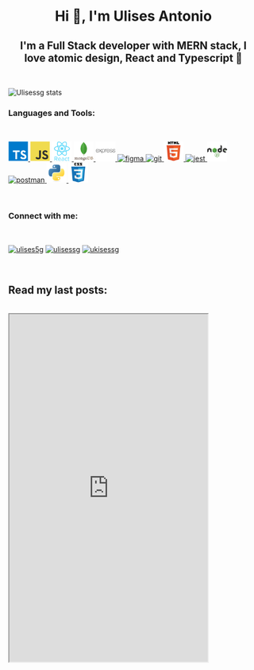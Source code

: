 <h1 align="center">Hi 👋, I'm Ulises Antonio</h1>
<h2 align="center">I'm a Full Stack developer with MERN stack, I love atomic design, React and Typescript 💚</h2>

<br />

![Ulisessg stats](https://github-readme-stats.vercel.app/api?username=ulisessg&count_private=true&show_icons=true&theme=algolia)

<h3 align="left">Languages and Tools:</h3>

<br />

<p align="left" >
  <a href="https://www.typescriptlang.org/" target="_blank">
    <img
      src="https://raw.githubusercontent.com/devicons/devicon/master/icons/typescript/typescript-original.svg"
      alt="typescript"
      width="40"
      height="40"
    />
  </a>

<a href="https://developer.mozilla.org/en-US/docs/Web/JavaScript" target="\_blank">
<img
    src="https://raw.githubusercontent.com/devicons/devicon/master/icons/javascript/javascript-original.svg"
    alt="javascript"
    width="40"
    height="40"/>

</a>

<a href="https://reactjs.org/" target="_blank">
  <img
  src="https://raw.githubusercontent.com/devicons/devicon/master/icons/react/react-original-wordmark.svg"
  alt="react"
  width="40"
  height="40"
  />
</a>

<a href="https://www.mongodb.com/" target="_blank">
  <img
    src="https://raw.githubusercontent.com/devicons/devicon/master/icons/mongodb/mongodb-original-wordmark.svg"
    alt="mongodb"
    width="40"
    height="40"
  />
</a>

<a href="https://expressjs.com" target="_blank">
  <img
    src="https://raw.githubusercontent.com/devicons/devicon/master/icons/express/express-original-wordmark.svg"
    alt="express"
    width="40"
    height="40"
  />
</a>

<a href="https://www.figma.com/" target="_blank">
  <img
    src="https://www.vectorlogo.zone/logos/figma/figma-icon.svg"
    alt="figma"
    width="40"
    height="40"
  />
</a>

<a href="https://git-scm.com/" target="_blank">
  <img
    src="https://www.vectorlogo.zone/logos/git-scm/git-scm-icon.svg"
    alt="git"
    width="40"
    height="40"
  />
</a>
<a href="https://www.w3.org/html/" target="_blank">
  <img
    src="https://raw.githubusercontent.com/devicons/devicon/master/icons/html5/html5-original-wordmark.svg"
    alt="html5"
    width="40"
    height="40"
  />
</a>

<a href="https://jestjs.io" target="_blank">
  <img
    src="https://www.vectorlogo.zone/logos/jestjsio/jestjsio-icon.svg"
    alt="jest"
    width="40"
    height="40"
  />
</a>

<a href="https://nodejs.org" target="_blank">
  <img
    src="https://raw.githubusercontent.com/devicons/devicon/master/icons/nodejs/nodejs-original-wordmark.svg"
    alt="nodejs"
    width="40"
    height="40"
  />
</a>
<a href="https://postman.com" target="_blank">
  <img
    src="https://www.vectorlogo.zone/logos/getpostman/getpostman-icon.svg"
    alt="postman"
    width="40"
    height="40"
  />
</a>
<a href="https://www.python.org" target="_blank">
  <img
    src="https://raw.githubusercontent.com/devicons/devicon/master/icons/python/python-original.svg"
    alt="python"
    width="40"
    height="40"
  />
</a>

<a href="https://www.w3schools.com/css/" target="_blank">
  <img
    src="https://raw.githubusercontent.com/devicons/devicon/master/icons/css3/css3-original-wordmark.svg"
    alt="css3"
    width="40"
    height="40"
  />
</a>
</p>

<br />

<h3 align="left">Connect with me:</h3>

<br />

<p align="left">
<a href="https://twitter.com/ulises5g" target="blank"><img align="center" src="https://cdn.jsdelivr.net/npm/simple-icons@3.0.1/icons/twitter.svg" alt="ulises5g" height="30" width="40" /></a>
<a href="https://linkedin.com/in/ulisessg" target="blank"><img align="center" src="https://cdn.jsdelivr.net/npm/simple-icons@3.0.1/icons/linkedin.svg" alt="ulisessg" height="30" width="40" /></a>
<a href="https://www.hackerrank.com/ukisessg" target="blank"><img align="center" src="https://cdn.jsdelivr.net/npm/simple-icons@3.0.1/icons/hackerrank.svg" alt="ukisessg" height="30" width="40" /></a>
</p>

<br />


<h2>Read my last posts:</h2>

<br />

<iframe title="Last entries of my blog" width="400" height="700" src="https://ulisessg.com/blog"></iframe>
